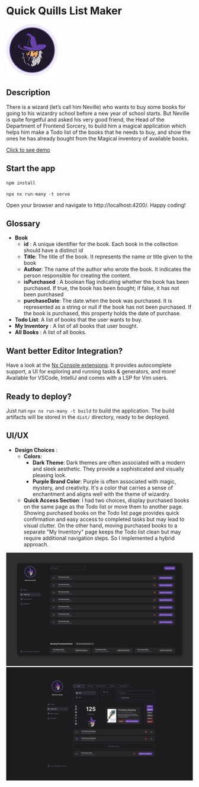# Quick Quills List Maker

<img src="./images/Avatar.png"/>

## Description

There is a wizard (let’s call him Neville) who wants to buy some books for going to his
wizardry school before a new year of school starts. But Neville is quite forgetful and asked
his very good friend, the Head of the Department of Frontend Sorcery, to build him a
magical application which helps him make a Todo list of the books that he needs to buy, and
show the ones he has already bought from the Magical inventory of available books.

[Click to see demo](https://nx.dev/core-features/share-your-cache)

## Start the app

```
npm install
```

```
npx nx run-many -t serve
```

Open your browser and navigate to http://localhost:4200/. Happy coding!

## Glossary

- **Book**
  - **id** : A unique identifier for the book. Each book in the collection should have a distinct id
  - **Title**: The title of the book. It represents the name or title given to the book
  - **Author**: The name of the author who wrote the book. It indicates the person responsible for creating the content.
  - **isPurchased** : A boolean flag indicating whether the book has been purchased. If true, the book has been bought; if false, it has not been purchased
  - **purchaseDate**: The date when the book was purchased. It is represented as a string or null if the book has not been purchased. If the book is purchased, this property holds the date of purchase.
- **Todo List**: A list of books that the user wants to buy.
- **My Inventory** : A list of all books that user bought.
- **All Books** : A list of all books.

## Want better Editor Integration?

Have a look at the [Nx Console extensions](https://nx.dev/nx-console). It provides autocomplete support, a UI for exploring and running tasks & generators, and more! Available for VSCode, IntelliJ and comes with a LSP for Vim users.

## Ready to deploy?

Just run `npx nx run-many -t build` to build the application. The build artifacts will be stored in the `dist/` directory, ready to be deployed.

## UI/UX

- **Design Choices** :
  - **Colors**:
    - **Dark Theme**: Dark themes are often associated with a modern and sleek aesthetic. They provide a sophisticated and visually pleasing look.
    - **Purple Brand Color**: Purple is often associated with magic, mystery, and creativity. It's a color that carries a sense of enchantment and aligns well with the theme of wizardry.
  - **Quick Access Section**: I had two choices, display purchased books on the same page as the Todo list or move them to another page. Showing purchased books on the Todo list page provides quick confirmation and easy access to completed tasks but may lead to visual clutter. On the other hand, moving purchased books to a separate "My Inventory" page keeps the Todo list clean but may require additional navigation steps. So I implemented a hybrid approach.

<img src="./images/Dashboard.png"/>
<img src="./images/Assets.png"/>
